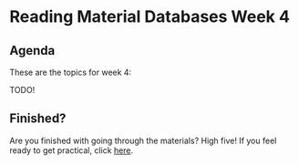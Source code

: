 # Reading Material Databases Week 4

## Agenda

These are the topics for week 4:

TODO!

## Finished?

Are you finished with going through the materials? High five! If you feel ready to get practical, click [here](./MAKEME.md).
